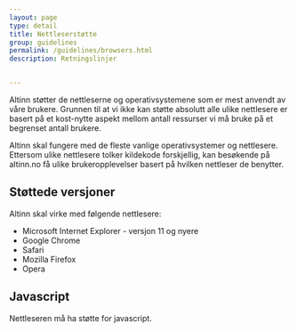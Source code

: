 ```yaml
---
layout: page
type: detail
title: Nettleserstøtte
group: guidelines
permalink: /guidelines/browsers.html
description: Retningslinjer


---
```


<p class="a-leadText a-fontBold">Altinn støtter de nettleserne og operativsystemene som er mest anvendt av våre brukere. Grunnen til at vi ikke kan støtte absolutt alle ulike nettlesere er basert på et kost-nytte aspekt mellom antall ressurser vi må bruke på et begrenset antall brukere.</p>

Altinn skal fungere med de fleste vanlige operativsystemer og nettlesere. Ettersom ulike nettlesere tolker kildekode forskjellig, kan besøkende på altinn.no få ulike brukeropplevelser basert på hvilken nettleser de benytter.


## Støttede versjoner

Altinn skal virke med følgende nettlesere:     

- Microsoft Internet Explorer - versjon 11 og nyere
- Google Chrome
- Safari
- Mozilla Firefox
- Opera

## Javascript

Nettleseren må ha støtte for javascript.
